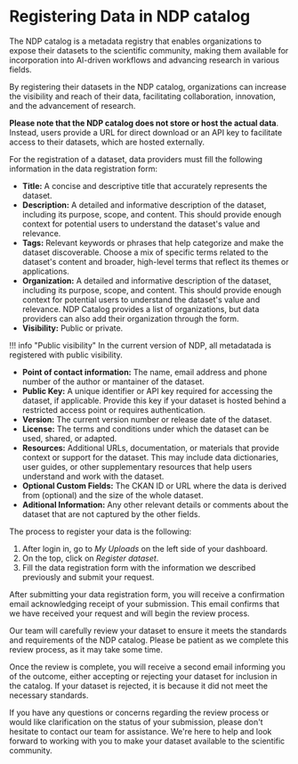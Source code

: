 # Registering Data in NDP catalog

The NDP catalog is a metadata registry that enables organizations to expose their datasets to the scientific community, making them available for incorporation into AI-driven workflows and advancing research in various fields.

By registering their datasets in the NDP catalog, organizations can increase the visibility and reach of their data, facilitating collaboration, innovation, and the advancement of research.

**Please note that the NDP catalog does not store or host the actual data**. Instead, users provide a URL for direct download or an API key to facilitate access to their datasets, which are hosted externally.

For the registration of a dataset, data providers must fill the following information in the data registration form:

- **Title:** A concise and descriptive title that accurately represents the dataset. 
- **Description:** A detailed and informative description of the dataset, including its purpose, scope, and content. This should provide enough context for potential users to understand the dataset's value and relevance.
- **Tags:** Relevant keywords or phrases that help categorize and make the dataset discoverable. Choose a mix of specific terms related to the dataset's content and broader, high-level terms that reflect its themes or applications. 
- **Organization:** A detailed and informative description of the dataset, including its purpose, scope, and content. This should provide enough context for potential users to understand the dataset's value and relevance. NDP Catalog provides a list of organizations, but data providers can also add their organization through the form.
- **Visibility:** Public or private.

!!! info "Public visibility"
    In the current version of NDP, all metadatada is registered with public visibility.

- **Point of contact information:** The name, email address and phone number of the author or mantainer of the dataset.
- **Public Key:** A unique identifier or API key required for accessing the dataset, if applicable. Provide this key if your dataset is hosted behind a restricted access point or requires authentication.
- **Version:** The current version number or release date of the dataset.
- **License:** The terms and conditions under which the dataset can be used, shared, or adapted. 
- **Resources:** Additional URLs, documentation, or materials that provide context or support for the dataset. This may include data dictionaries, user guides, or other supplementary resources that help users understand and work with the dataset.
- **Optional Custom Fields:** The CKAN ID or URL where the data is derived from (optional) and the size of the whole dataset.
- **Aditional Information:** Any other relevant details or comments about the dataset that are not captured by the other fields.

The process to register your data is the following:

1. After login in, go to *My Uploads* on the left side of your dashboard.
2. On the top, click on *Register dataset*.
3. Fill the data registration form with the information we described previously and submit your request. 

After submitting your data registration form, you will receive a confirmation email acknowledging receipt of your submission. This email confirms that we have received your request and will begin the review process.

Our team will carefully review your dataset to ensure it meets the standards and requirements of the NDP catalog. Please be patient as we complete this review process, as it may take some time.

Once the review is complete, you will receive a second email informing you of the outcome, either accepting or rejecting your dataset for inclusion in the catalog. If your dataset is rejected, it is because it did not meet the necessary standards.

If you have any questions or concerns regarding the review process or would like clarification on the status of your submission, please don't hesitate to contact our team for assistance. We're here to help and look forward to working with you to make your dataset available to the scientific community.